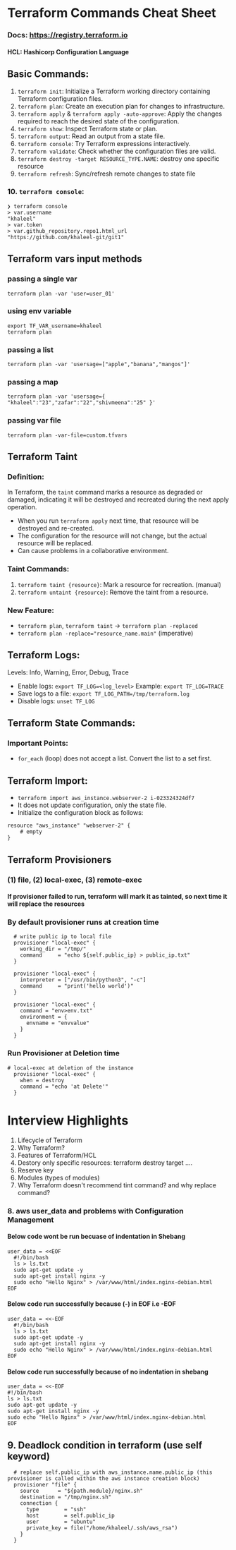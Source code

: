 # Terraform Commands Cheat Sheet
### Docs: https://registry.terraform.io
#### HCL: Hashicorp Configuration Language

## Basic Commands:
1. `terraform init`: Initialize a Terraform working directory containing Terraform configuration files.
2. `terraform plan`: Create an execution plan for changes to infrastructure.
3. `terraform apply` & `terraform apply -auto-approve`: Apply the changes required to reach the desired state of the configuration.
4. `terraform show`: Inspect Terraform state or plan.
5. `terraform output`: Read an output from a state file.
6. `terraform console`: Try Terraform expressions interactively.
7. `terraform validate`: Check whether the configuration files are valid.
8. `terraform destroy -target RESOURCE_TYPE.NAME`: destroy one specific resource
9. `terraform refresh`: Sync/refresh remote changes to state file 
### 10. `terraform console`: 
```
❯ terraform console
> var.username
"khaleel"
> var.token
> var.github_repository.repo1.html_url
"https://github.com/khaleel-git/git1"
```

## Terraform vars input methods

### passing a single var
`terraform plan -var 'user=user_01'`

### using env variable
```
export TF_VAR_username=khaleel
terraform plan
```
### passing a list
`terraform plan -var 'usersage=["apple","banana","mangos"]'`
### passing a map
`terraform plan -var 'usersage={ "khaleel":"23","zafar":"22","shivmeena":"25" }'
`
### passing var file
`terraform plan -var-file=custom.tfvars`

## Terraform Taint
### Definition:
In Terraform, the `taint` command marks a resource as degraded or damaged, indicating it will be destroyed and recreated during the next apply operation.

- When you run `terraform apply` next time, that resource will be destroyed and re-created.
- The configuration for the resource will not change, but the actual resource will be replaced.
- Can cause problems in a collaborative environment.

### Taint Commands:
1. `terraform taint {resource}`: Mark a resource for recreation. (manual)
2. `terraform untaint {resource}`: Remove the taint from a resource.

### New Feature:
- `terraform plan`, `terraform taint` -> `terraform plan -replaced`
- `terraform plan -replace="resource_name.main"` (imperative)

## Terraform Logs:
Levels: Info, Warning, Error, Debug, Trace

- Enable logs: `export TF_LOG=<log_level>`
  Example: `export TF_LOG=TRACE`
- Save logs to a file: `export TF_LOG_PATH=/tmp/terraform.log`
- Disable logs: `unset TF_LOG`

## Terraform State Commands:

### Important Points:
- `for_each` (loop) does not accept a list. Convert the list to a set first.

## Terraform Import:
- `terraform import aws_instance.webserver-2 i-023324324df7`
- It does not update configuration, only the state file.
- Initialize the configuration block as follows:
```
resource "aws_instance" "webserver-2" {
    # empty
}
```

## Terraform Provisioners
### (1) file, (2) local-exec, (3) remote-exec
#### If provisioner failed to run, terraform will mark it as tainted, so next time it will replace the resources


### By default provisioner runs at creation time
```
  # write public ip to local file
  provisioner "local-exec" {
    working_dir = "/tmp/"
    command     = "echo ${self.public_ip} > public_ip.txt"
  }

  provisioner "local-exec" {
    interpreter = ["/usr/bin/python3", "-c"]
    command     = "print('hello world')"
  }

  provisioner "local-exec" {
    command = "env>env.txt"
    environment = {
      envname = "envvalue"
    }
  }
```

### Run Provisioner at Deletion time
```
# local-exec at deletion of the instance
  provisioner "local-exec" {
    when = destroy
    command = "echo 'at Delete'"
  }
```



# Interview Highlights
1. Lifecycle of Terraform
2. Why Terraform?
3. Features of Terraform/HCL
4. Destory only specific resources: terraform destroy target ....
5. Reserve key
6. Modules (types of modules)
7. Why Terraform doesn't recommend tint command? and why replace command?

### 8. aws user_data and problems with Configuration Management
#### Below code wont be run becuase of indentation in Shebang
```
user_data = <<EOF
  #!/bin/bash
  ls > ls.txt
  sudo apt-get update -y
  sudo apt-get install nginx -y
  sudo echo "Hello Nginx" > /var/www/html/index.nginx-debian.html
EOF
```
#### Below code run successfully because (-) in EOF i.e -EOF
```
user_data = <<-EOF
  #!/bin/bash
  ls > ls.txt
  sudo apt-get update -y
  sudo apt-get install nginx -y
  sudo echo "Hello Nginx" > /var/www/html/index.nginx-debian.html
EOF
```
#### Below code run successfully because of no indentation in shebang
```
user_data = <<-EOF
#!/bin/bash
ls > ls.txt
sudo apt-get update -y
sudo apt-get install nginx -y
sudo echo "Hello Nginx" > /var/www/html/index.nginx-debian.html
EOF
```
## 9. Deadlock condition in terraform (use self keyword)
```
  # replace self.public_ip with aws_instance.name.public_ip (this provisioner is called within the aws instance creation block)
  provisioner "file" {
    source      = "${path.module}/nginx.sh"
    destination = "/tmp/nginx.sh"
    connection {
      type        = "ssh"
      host        = self.public_ip
      user        = "ubuntu"
      private_key = file("/home/khaleel/.ssh/aws_rsa")
    }
  }
